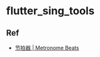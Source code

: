 # flutter_sing_tools

## Ref

- [节拍器 | Metronome Beats](https://play.google.com/store/apps/details?id=com.andymstone.metronome&hl=zh_TW)

